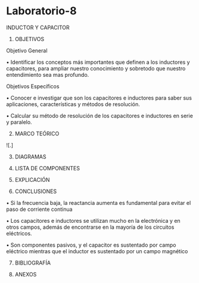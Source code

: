 # Laboratorio-8
INDUCTOR Y CAPACITOR

1. OBJETIVOS

Objetivo General

•	Identificar los conceptos más importantes que definen a los inductores y capacitores, para ampliar nuestro conocimiento y sobretodo que nuestro entendimiento sea mas profundo.

Objetivos Específicos

•	Conocer e investigar que son los capacitores e inductores para saber sus aplicaciones, características y métodos de resolución.

•	Calcular su método de resolución de los capacitores e inductores en serie y paralelo.

2. MARCO TEÓRICO

![.]

3. DIAGRAMAS

4. LISTA DE COMPONENTES

5. EXPLICACIÓN

6. CONCLUSIONES

•	Si la frecuencia baja, la reactancia aumenta es fundamental para evitar el paso de corriente continua

•	Los capacitores e inductores se utilizan mucho en la electrónica y en otros campos, además de encontrarse en la mayoría de los circuitos eléctricos. 

•	Son componentes pasivos, y el capacitor es sustentado por campo eléctrico mientras que el inductor es sustentado por un campo magnético


7. BIBLIOGRAFÍA

8. ANEXOS
